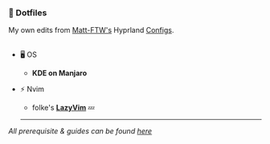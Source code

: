 ### 📂 Dotfiles

My own edits from [Matt-FTW's](https://github.com/Matt-FTW) Hyprland [Configs](https://github.com/Matt-FTW/dotfiles).
<br></br>
- 🖥️ OS
	- **KDE on Manjaro**
- ⚡ Nvim
	- folke's **[LazyVim](http://www.lazyvim.org/)** 💤

   ---
*All prerequisite & guides can be found [here](https://dotfiles-docs.vercel.app/)*
